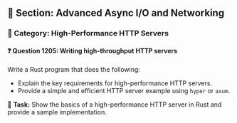 ## 📘 Section: Advanced Async I/O and Networking  
### 🔹 Category: High-Performance HTTP Servers  
#### ❓ Question 1205: Writing high-throughput HTTP servers

Write a Rust program that does the following:

- Explain the key requirements for high-performance HTTP servers.
- Provide a simple and efficient HTTP server example using `hyper` or `axum`.

🔧 **Task:** Show the basics of a high-performance HTTP server in Rust and provide a sample implementation.
